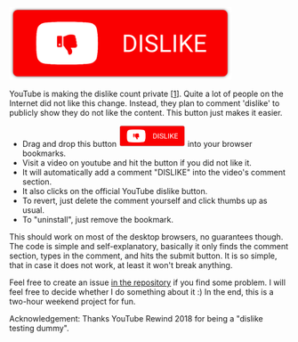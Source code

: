 <a href='javascript: (() => {if(location.hostname.match("youtube.com")){ if(document.getElementById("avatar-btn")){var comsec = document.getElementById("comments"); if(comsec){comsec.scrollIntoView();} else {window.alert("Can not find comments. Please scroll to comment section first.");} const videoID = new URLSearchParams(window.location.search).get("v"); if(videoID == null){window.alert("It seems this is not a YouTube video page.");} else {setTimeout(function(){var dislike = document.querySelector("button[aria-label=\"Dislike this video\"]"); if(dislike.getAttribute("aria-pressed") == "false") {dislike.click();} document.getElementById("simplebox-placeholder").click(); document.getElementById("contenteditable-root").innerHTML = "DISLIKE "; var submit = document.getElementById("submit-button"); submit.scrollIntoView(); window.scrollBy(0, -120); submit.removeAttribute("disabled"); submit.click();}, 2000);}} else {window.alert("You need to be signed in to comment.");}} else {window.alert("This is not YouTube.com.");}})();'><img src="https://github.com/paloha/youtube-dislike-button/raw/master/dislike.png" alt="DISLIKE" width="400"/></a>

YouTube is making the dislike count private [[1](https://blog.youtube/news-and-events/update-to-youtube/)]. Quite a lot of people on the Internet did not like this change. Instead, they plan to comment 'dislike' to publicly show they do not like the content. This button just makes it easier.

* Drag and drop this button <a href='javascript: (() => {if(location.hostname.match("youtube.com")){ if(document.getElementById("avatar-btn")){var comsec = document.getElementById("comments"); if(comsec){comsec.scrollIntoView();} else {window.alert("Can not find comments. Please scroll to comment section first.");} const videoID = new URLSearchParams(window.location.search).get("v"); if(videoID == null){window.alert("It seems this is not a YouTube video page.");} else {setTimeout(function(){var dislike = document.querySelector("button[aria-label=\"Dislike this video\"]"); if(dislike.getAttribute("aria-pressed") == "false") {dislike.click();} document.getElementById("simplebox-placeholder").click(); document.getElementById("contenteditable-root").innerHTML = "DISLIKE "; var submit = document.getElementById("submit-button"); submit.scrollIntoView(); window.scrollBy(0, -120); submit.removeAttribute("disabled"); submit.click();}, 2000);}} else {window.alert("You need to be signed in to comment.");}} else {window.alert("This is not YouTube.com.");}})();'><img src="https://github.com/paloha/youtube-dislike-button/raw/master/dislike.png" alt="DISLIKE" width="120"/></a> into your browser bookmarks.
* Visit a video on youtube and hit the button if you did not like it.
* It will automatically add a comment "DISLIKE" into the video's comment section.
* It also clicks on the official YouTube dislike button.
* To revert, just delete the comment yourself and click thumbs up as usual.
* To "uninstall", just remove the bookmark.

This should work on most of the desktop browsers, no guarantees though. The code is simple and self-explanatory, basically it only finds the comment section, types in the comment, and hits the submit button. It is so simple, that in case it does not work, at least it won't break anything.

Feel free to create an issue [in the repository](https://github.com/paloha/youtube-dislike-button) if you find some problem. I will feel free to decide whether I do something about it :) In the end, this is a two-hour weekend project for fun.

Acknowledgement: Thanks YouTube Rewind 2018 for being a "dislike testing dummy".
